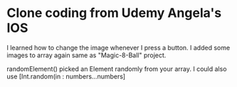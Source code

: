 #  Clone coding from Udemy Angela's IOS

I learned how to change the image whenever I press a button.
I added some images to array again same as "Magic-8-Ball" project.

randomElement() picked an Element randomly from your array.
I could also use [Int.random(in : numbers...numbers]


